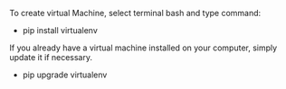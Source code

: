 To create virtual Machine, select terminal bash and type command:
- pip install virtualenv

If you already have a virtual machine installed on your computer, simply update it if necessary.  
- pip upgrade virtualenv
